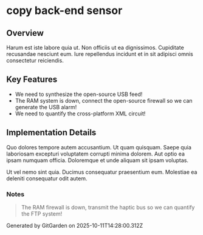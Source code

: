 # copy back-end sensor

## Overview
Harum est iste labore quia ut. Non officiis ut ea dignissimos. Cupiditate recusandae nesciunt eum. Iure repellendus incidunt et in sit adipisci omnis consectetur reiciendis.

## Key Features
- We need to synthesize the open-source USB feed!
- The RAM system is down, connect the open-source firewall so we can generate the USB alarm!
- We need to quantify the cross-platform XML circuit!

## Implementation Details
Quo dolores tempore autem accusantium. Ut quam quisquam. Saepe quia laboriosam excepturi voluptatem corrupti minima dolorem. Aut optio ea ipsam numquam officia. Doloremque et unde aliquam sit ipsam voluptas.
 Ut vel nemo sint quia. Ducimus consequatur praesentium eum. Molestiae ea deleniti consequatur odit autem.

### Notes
> The RAM firewall is down, transmit the haptic bus so we can quantify the FTP system!

Generated by GitGarden on 2025-10-11T14:28:00.312Z